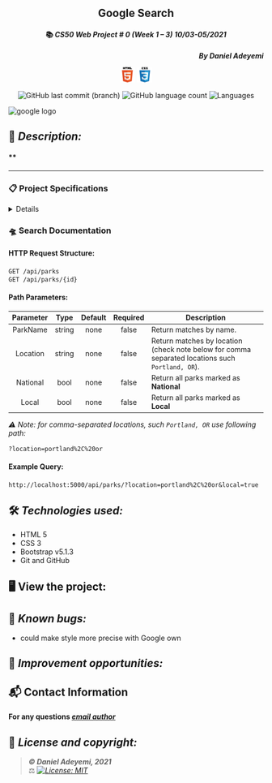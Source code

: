 ## <div align="center"> Google Search

#### <div align="center">📚 _CS50 Web Project # 0 (Week 1 – 3) 10/03-05/2021_ </div>

**_<p align="right">By Daniel Adeyemi_**</p>

<p align="center">
<img alt="HTML5" width="30px" src="https://raw.githubusercontent.com/github/explore/80688e429a7d4ef2fca1e82350fe8e3517d3494d/topics/html/html.png" />
<img alt="CSS3" width="30px" src="https://raw.githubusercontent.com/github/explore/80688e429a7d4ef2fca1e82350fe8e3517d3494d/topics/css/css.png" />

</p>
<div align="center">

![GitHub last commit (branch)](https://img.shields.io/github/last-commit/DanielAdeyemi/CS50Web_Project0/main?color=purple&style=for-the-badge)
![GitHub language count](https://img.shields.io/github/languages/count/DanielAdeyemi/CS50Web_Project0?color=purple&style=for-the-badge) ![Languages](https://img.shields.io/github/languages/top/DanielAdeyemi/CS50Web_Project0?color=purple&style=for-the-badge)

</div>
<img src="https://s3.amazonaws.com/images.seroundtable.com/google-rankbrain-1541507760.jpg" alt="google logo"/>

## 🚩 _Description:_

#### **\*\***

<hr>
<summary><h3>📋 Project Specifications </h3></summary>
<details>

|  #  |     Block      |                                                                                                             Task Description                                                                                                              | Completed |
| :-: | :------------: | :---------------------------------------------------------------------------------------------------------------------------------------------------------------------------------------------------------------------------------------: | :-------: |
|  1  |     Pages      |                                                         should have at least three pages: one for Google Search, one for Google Image Search, and one for Google Advanced Search                                                          |    ✅     |
|  2  |     Pages      |                                                                       on the main page should be links in the upper-right to go to Image Search or Advanced Search                                                                        |    ✅     |
|  3  |     Pages      |                                                                    on Image Search and Advanced Search should be a link in the upper-right to go back to Google Search                                                                    |    ✅     |
|  4  |   Query Text   |                                           On the Google Search page, the user should be able to type in a query, click “Google Search”, and be taken to the Google search results for that page                                           |    ✅     |
|  5  |  Query Images  |                                     On the Google Image Search page, the user should be able to type in a query, click a search button, and be taken to the Google Image search results for that page                                     |    ✅     |
|  6  | Query Advanced |                                               On the Google Advanced Search page, the user should be able to provide input for the following field: "find pages with **all these words** "                                                |    ✅     |
|  7  | Query Advanced |                                          On the Google Advanced Search page, the user should be able to provide input for the following field: "find pages with **this exact word or phrase** "                                           |    ✅     |
|  8  | Query Advanced |                                              On the Google Advanced Search page, the user should be able to provide input for the following field: "find pages with **any of these words** "                                              |    ✅     |
|  9  | Query Advanced |                                             On the Google Advanced Search page, the user should be able to provide input for the following field: "find pages with **none of these words** "                                              |    ✅     |
| 10  |   Appearance   |                                                   Like Google’s own Advanced Search page, the four options should be stacked vertically, and all the text fields should be left aligned                                                   |    ❌     |
| 11  |   Appearance   |            Consistent with Google’s own CSS, the “Advanced Search” button should be blue with white text. When the “Advanced Search” button is clicked, the user should be taken to search results page for their given query             |    ❌     |
| 12  |     Lucky      | Add an “I’m Feeling Lucky” button to the main Google Search page. Consistent with Google’s own behavior, clicking this link should take users directly to the first Google search result for the query, bypassing the normal results page |    ❌     |
| 13  |   Aesthetics   |                                                                                       CSS should match Google’s own aesthetics as good as possible                                                                                        |    ❌     |

</details>
<summary> <h3>🛸 Search Documentation</h3></summary>

#### **HTTP Request Structure:**

```
GET /api/parks
GET /api/parks/{id}

```

#### **Path Parameters:**

| Parameter |  Type  | Default | Required | Description                                                                                      |
| :-------: | :----: | :-----: | :------: | ------------------------------------------------------------------------------------------------ |
| ParkName  | string |  none   |  false   | Return matches by name.                                                                          |
| Location  | string |  none   |  false   | Return matches by location (check note below for comma separated locations such `Portland, OR`). |
| National  |  bool  |  none   |  false   | Return all parks marked as **National**                                                          |
|   Local   |  bool  |  none   |  false   | Return all parks marked as **Local**                                                             |

_⚠️ Note: for comma-separated locations, such `Portland, OR` use following path:_

```
?location=portland%2C%20or
```

#### **Example Query:**

```
http://localhost:5000/api/parks/?location=portland%2C%20or&local=true
```

## 🛠️ _Technologies used:_

- HTML 5
- CSS 3
- Bootstrap v5.1.3
- Git and GitHub

## 🖥️ View the project:

## 🐛 _Known bugs:_

- could make style more precise with Google own

## 🌟 _Improvement opportunities:_

## 📬 Contact Information

#### For any questions _[email author](mailto:adeyemidany+github@gmail.com?subject=[GitHubAPI])_

## 📘 _License and copyright:_

> **_© Daniel Adeyemi, 2021_**  
> ⚖️ _[![License: MIT](https://img.shields.io/badge/License-MIT-yellow.svg)](https://opensource.org/licenses/MIT)_
